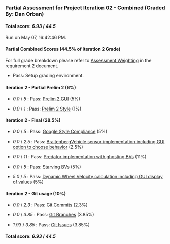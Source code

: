 ### Partial Assessment for Project Iteration 02 - Combined (Graded By: Dan Orban)

#### Total score: _6.93_ / _44.5_

Run on May 07, 16:42:46 PM.


#### Partial Combined Scores (44.5% of Iteration 2 Grade)


For full grade breakdown please refer to [Assessment Weighting](https://github.umn.edu/umn-csci-3081-S19/csci3081-shared-upstream/blob/support-code/project/docs/Iteration2Requirements.md#assessment-weighting) in the requirement 2 document.

+ Pass: Setup grading environment.




#### Iteration 2 - Partial Prelim 2 (6%)

+  _0.0_ / _5_ : Pass: [Prelim 2 GUI](Proj_02_Prelim-2_Assessment.md) (5%)



+  _0.0_ / _1_ : Pass: [Prelim 2 Style](Proj_02_Prelim-2-Style_Assessment.md) (1%)




#### Iteration 2 - Final (28.5%)

+  _0.0_ / _5_ : Pass: [Google Style Compliance](Proj_02_Final-Automated_Assessment.md#google-style) (5%)



+  _0.0_ / _2.5_ : Pass: [BraitenbergVehicle sensor implementation including GUI option to choose behavior](Proj_02_Final-Code_Assessment.md#feature-testing) (2.5%)



+  _0.0_ / _11_ : Pass: [Predator implementation with ghosting BVs](Proj_02_Final-Code_Assessment.md#feature-testing) (11%)



+  _0.0_ / _5_ : Pass: [Starving BVs](Proj_02_Final-Code_Assessment.md#feature-testing) (5%)



+  _5.0_ / _5_ : Pass: [Dynamic Wheel Velocity calculation including GUI display of values](Proj_02_Final-Code_Assessment.md) (5%)




#### Iteration 2 - Git usage (10%)

+  _0.0_ / _2.3_ : Pass: [Git Commits](Proj_02_Final-Automated_Assessment.md#git-tests) (2.3%)



+  _0.0_ / _3.85_ : Pass: [Git Branches](Proj_02_Final-Automated_Assessment.md#git-tests) (3.85%)



+  _1.93_ / _3.85_ : Pass: [Git Issues](Proj_02_Final-Automated_Assessment.md#git-issue-usage) (3.85%)



#### Total score: _6.93_ / _44.5_

